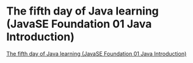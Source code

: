# The fifth day of Java learning (JavaSE Foundation 01 Java Introduction)
[The fifth day of Java learning (JavaSE Foundation 01 Java Introduction)](https://aiwithcloud.com/2022/09/16/the_fifth_day_of_java_learning_javase_foundation_01_java_introduction/)